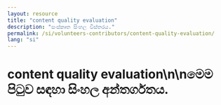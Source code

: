 ```yaml
---
layout: resource
title: "content quality evaluation"
description: "සංස්කෘත සිංහල විස්තරය."
permalink: /si/volunteers-contributors/content-quality-evaluation/
lang: "si"
---
```


# content quality evaluation\n\nමෙම පිටුව සඳහා සිංහල අන්තර්ගතය.

